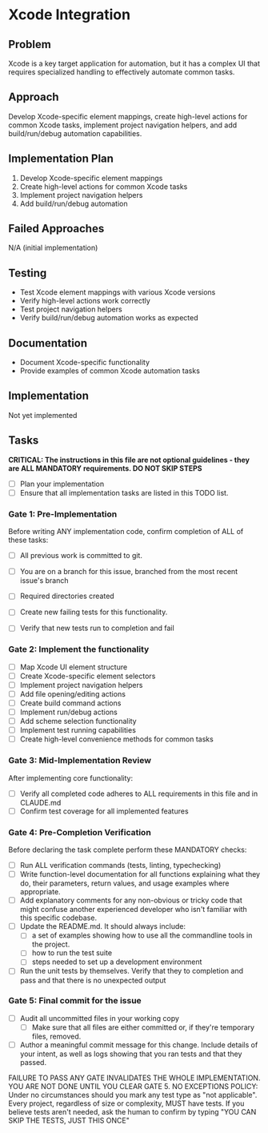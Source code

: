 # Xcode Integration

## Problem
Xcode is a key target application for automation, but it has a complex UI that requires specialized handling to effectively automate common tasks.

## Approach
Develop Xcode-specific element mappings, create high-level actions for common Xcode tasks, implement project navigation helpers, and add build/run/debug automation capabilities.

## Implementation Plan
1. Develop Xcode-specific element mappings
2. Create high-level actions for common Xcode tasks
3. Implement project navigation helpers
4. Add build/run/debug automation

## Failed Approaches
N/A (initial implementation)

## Testing
- Test Xcode element mappings with various Xcode versions
- Verify high-level actions work correctly
- Test project navigation helpers
- Verify build/run/debug automation works as expected

## Documentation
- Document Xcode-specific functionality
- Provide examples of common Xcode automation tasks

## Implementation
Not yet implemented

## Tasks
**CRITICAL: The instructions in this file are not optional guidelines - they are ALL MANDATORY requirements. DO NOT SKIP STEPS**

- [ ] Plan your implementation
- [ ] Ensure that all implementation tasks are listed in this TODO list. 

### Gate 1: Pre-Implementation 

Before writing ANY implementation code, confirm completion of ALL of these tasks:
- [ ] All previous work is committed to git.
- [ ] You are on a branch for this issue, branched from the most recent issue's branch
- [ ] Required directories created
- [ ] Create new failing tests for this functionality.
- [ ] Verify that new tests run to completion and fail


### Gate 2: Implement the functionality

- [ ] Map Xcode UI element structure
- [ ] Create Xcode-specific element selectors
- [ ] Implement project navigation helpers
- [ ] Add file opening/editing actions
- [ ] Create build command actions
- [ ] Implement run/debug actions
- [ ] Add scheme selection functionality
- [ ] Implement test running capabilities
- [ ] Create high-level convenience methods for common tasks

### Gate 3: Mid-Implementation Review 

After implementing core functionality:
- [ ] Verify all completed code adheres to ALL requirements in this file and in CLAUDE.md
- [ ] Confirm test coverage for all implemented features

### Gate 4: Pre-Completion Verification

Before declaring the task complete perform these MANDATORY checks:
- [ ] Run ALL verification commands (tests, linting, typechecking)
- [ ] Write function-level documentation for all functions explaining what they do, their parameters, return values, and usage examples where appropriate.
- [ ] Add explanatory comments for any non-obvious or tricky code that might confuse another experienced developer who isn't familiar with this specific codebase.
- [ ] Update the README.md. It should always include:
	- [ ] a set of examples showing how to use all the commandline tools in the project. 
	- [ ] how to run the test suite
	- [ ] steps needed to set up a development environment
- [ ] Run the unit tests by themselves. Verify that they to completion and pass and that there is no unexpected output

### Gate 5: Final commit for the issue 
- [ ] Audit all uncommitted files in your working copy
	- [ ] Make sure that all files are either committed or, if they're temporary files, removed.
- [ ] Author a meaningful commit message for this change. Include details of your intent, as well as logs showing that you ran tests and that they passed.

FAILURE TO PASS ANY GATE INVALIDATES THE WHOLE IMPLEMENTATION. 
YOU ARE NOT DONE UNTIL YOU CLEAR GATE 5.
NO EXCEPTIONS POLICY: Under no circumstances should you mark any test type as "not applicable". Every project, regardless of size or complexity, MUST have tests. If you believe tests aren't needed, ask the human to confirm by typing "YOU CAN SKIP THE TESTS, JUST THIS ONCE"